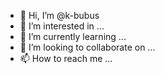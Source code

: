 - 👋 Hi, I’m @k-bubus
- 👀 I’m interested in ...
- 🌱 I’m currently learning ...
- 💞️ I’m looking to collaborate on ...
- 📫 How to reach me ...

<!---
k-bubus/k-bubus is a ✨ special ✨ repository because its `README.md` (this file) appears on your GitHub profile.
You can click the Preview link to take a look at your changes.
--->
